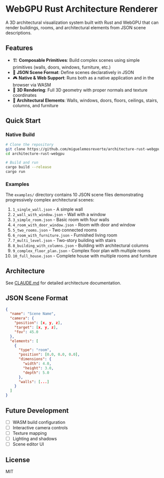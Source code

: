 # WebGPU Rust Architecture Renderer

A 3D architectural visualization system built with Rust and WebGPU that can render buildings, rooms, and architectural elements from JSON scene descriptions.

## Features

- 🏗️ **Composable Primitives**: Build complex scenes using simple primitives (walls, doors, windows, furniture, etc.)
- 📄 **JSON Scene Format**: Define scenes declaratively in JSON
- 🎮 **Native & Web Support**: Runs both as a native application and in the browser via WASM
- 🎨 **3D Rendering**: Full 3D geometry with proper normals and texture coordinates
- 📐 **Architectural Elements**: Walls, windows, doors, floors, ceilings, stairs, columns, and furniture

## Quick Start

### Native Build
```bash
# Clone the repository
git clone https://github.com/miguelemosreverte/architecture-rust-webgpu
cd architecture-rust-webgpu

# Build and run
cargo build --release
cargo run
```

### Examples

The `examples/` directory contains 10 JSON scene files demonstrating progressively complex architectural scenes:

1. `1_single_wall.json` - A simple wall
2. `2_wall_with_window.json` - Wall with a window
3. `3_simple_room.json` - Basic room with four walls
4. `4_room_with_door_window.json` - Room with door and window
5. `5_two_rooms.json` - Two connected rooms
6. `6_room_with_furniture.json` - Furnished living room
7. `7_multi_level.json` - Two-story building with stairs
8. `8_building_with_columns.json` - Building with architectural columns
9. `9_complex_floor_plan.json` - Complex floor plan with multiple rooms
10. `10_full_house.json` - Complete house with multiple rooms and furniture

## Architecture

See [CLAUDE.md](CLAUDE.md) for detailed architecture documentation.

## JSON Scene Format

```json
{
  "name": "Scene Name",
  "camera": {
    "position": [x, y, z],
    "target": [x, y, z],
    "fov": 45.0
  },
  "elements": [
    {
      "type": "room",
      "position": [0.0, 0.0, 0.0],
      "dimensions": {
        "width": 4.0,
        "height": 3.0,
        "depth": 5.0
      },
      "walls": [...]
    }
  ]
}
```

## Future Development

- [ ] WASM build configuration
- [ ] Interactive camera controls
- [ ] Texture mapping
- [ ] Lighting and shadows
- [ ] Scene editor UI

## License

MIT